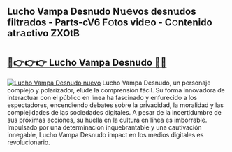 ## Lucho Vampa Desnudo N𝚞𝚎vos desn𝚞dos filtr𝚊dos - Parts-cV6 F𝚘tos vid𝚎o - C𝚘ntenido atr𝚊ctivo ZXOtB

# <h2><a href="http://mb6qo5.tromn.icu/?c=Lucho+Vampa+Desnudo">🔗👉👉👉 Lucho Vampa Desnudo 🔗🔗</a></h2>

[![Lucho Vampa Desnudo nuevo](https://i.imgur.com/pEAQMta.gif)](http://mb6qo5.tromn.icu/?c=Lucho+Vampa+Desnudo)
Lucho Vampa Desnudo, un personaje complejo y polarizador, elude la comprensión fácil. Su forma innovadora de interactuar con el público en línea ha fascinado y enfurecido a los espectadores, encendiendo debates sobre la privacidad, la moralidad y las complejidades de las sociedades digitales. A pesar de la incertidumbre de sus próximas acciones, su huella en la cultura en línea es imborrable. Impulsado por una determinación inquebrantable y una cautivación innegable, Lucho Vampa Desnudo impact en los medios digitales es revolucionario.
